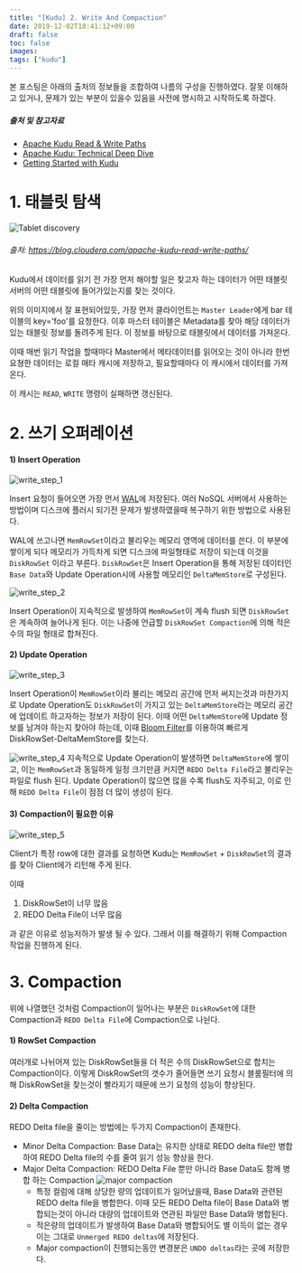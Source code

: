 ```yaml
---
title: "[Kudu] 2. Write And Compaction"
date: 2019-12-02T18:41:12+09:00
draft: false
toc: false
images:
tags: ["kudu"]
---
```


본 포스팅은 아래의 출처의 정보들을 조합하여 나름의 구성을 진행하였다. 잘못 이해하고 있거나, 문제가 있는 부분이 있을수 있음을 사전에 명시하고 시작하도록 하겠다.
##### 출처 및 참고자료

* [Apache Kudu Read & Write Paths](https://blog.cloudera.com/apache-kudu-read-write-paths/)
* [Apache Kudu: Technical Deep Dive](https://www.slideshare.net/cloudera/apache-kudu-technical-deep-dive)
* [Getting Started with Kudu](https://www.amazon.com/Getting-Started-Kudu-Perform-Analytics-ebook/dp/B07FCSV45H/ref=sr_1_1?keywords=Getting+Started+with+Kudu&qid=1575280015&sr=8-1)

# 1. 태블릿 탐색
![Tablet discovery](tablet_discovery.png)
###### 출처: https://blog.cloudera.com/apache-kudu-read-write-paths/

Kudu에서 데이터를 읽기 전 가장 먼저 해야할 일은 찾고자 하는 데이터가 어떤 태블릿 서버의 어떤 태블릿에 들어가있는지를 찾는 것이다.

위의 이미지에서 잘 표현되어있듯, 가장 먼저 클라이언트는 `Master Leader`에게 bar 테이블의 key='foo'를 요청한다.
이후 마스터 테이블은 Metadata를 찾아 해당 데이터가 있는 태블릿 정보를 돌려주게 된다. 이 정보를 바탕으로 태블릿에서 데이터를 가져온다.

이때 매번 읽기 작업을 할때마다 Master에서 메타데이터를 읽어오는 것이 아니라 한번 요쳥한 데이터는 로컬 매타 캐시에 저장하고, 필요할때마다 이 캐시에서 데이터를 가져온다.

이 캐시는 `READ`, `WRITE` 명령이 실패하면 갱신된다.


# 2. 쓰기 오퍼레이션

#### 1) Insert Operation

![write_step_1](write_path_1.png)

Insert 요청이 들어오면 가장 먼서 [WAL](https://ko.wikipedia.org/wiki/%EB%A1%9C%EA%B7%B8_%EC%84%A0%ED%96%89_%EA%B8%B0%EC%9E%85)에 저장된다. 여러 NoSQL 서버에서 사용하는 방법이며 디스크에 플러시 되기전 문제가 발생하였을때 복구하기 위한 방법으로 사용된다.

WAL에 쓰고나면 `MemRowSet`이라고 불리우는 메모리 영역에 데이터를 쓴다. 이 부분에 쌓이게 되다 메모리가 가득차게 되면 디스크에 파일형태로 저장이 되는데 이것을 `DiskRowSet` 이라고 부른다. `DiskRowSet`은 Insert Operation을 통해 저장된 데이터인 `Base Data`와 Update Operation시에 사용할 메모리인 `DeltaMemStore`로 구성된다.

![write_step_2](write_path_2.png)

Insert Operation이 지속적으로 발생하여 `MemRowSet`이 계속 flush 되면 `DiskRowSet`은 계속하여 늘어나게 된다. 이는 나중에 언급할 `DiskRowSet Compaction`에 의해 적은수의 파일 형태로 합쳐진다.

#### 2) Update Operation

![write_step_3](write_path_3.png)

Insert Operation이 `MemRowSet`이라 불리는 메모리 공간에 먼저 써지는것과 마찬가지로 Update Operation도 `DiskRowSet`이 가지고 있는 `DeltaMemStore`라는 메모리 공간에 업데이트 하고자하는 정보가 저장이 된다.
이때 어떤 `DeltaMemStore`에 Update 정보를 남겨야 하는지 찾아야 하는데, 이때 [Bloom Filter](https://ko.wikipedia.org/wiki/%EB%B8%94%EB%A3%B8_%ED%95%84%ED%84%B0)를 이용하여 빠르게 DiskRowSet-DeltaMemStore를 찾는다.

![write_step_4](write_path_4.png)
지속적으로 Update Operation이 발생하면 `DeltaMemStore`에 쌓이고, 이는 `MemRowSet`과 동일하게 일정 크기만큼 커지면 `REDO Delta File`라고 불리우는 파일로 flush 된다. Update Operation이 많으면 많을 수록 flush도 자주되고, 이로 인해 `REDO Delta File`이 점점 더 많이 생성이 된다.

#### 3) Compaction이 필요한 이유

![write_step_5](write_path_5_1.png)

Client가 특정 row에 대한 결과를 요청하면 Kudu는 `MemRowSet` + `DiskRowSet`의 결과를 찾아 Client에가 리턴해 주게 된다.

이때

1. DiskRowSet이 너무 많음
2. REDO Delta File이 너무 많음

과 같은 이유로 성능저하가 발생 될 수 있다. 그래서 이를 해결하기 위해 Compaction 작업을 진행하게 된다.


# 3. Compaction

위에 나열했던 것처럼 Compaction이 일어나는 부분은 `DiskRowSet`에 대한 Compaction과 `REDO Delta File`에 Compaction으로 나뉜다.

#### 1) RowSet Compaction

여러개로 나뉘어져 있는 DiskRowSet들을 더 적은 수의 DiskRowSet으로 합치는 Compaction이다. 이렇게 DiskRowSet의 갯수가 줄어들면 쓰기 요청시 블룸필터에 의해 DiskRowSet을 찾는것이 빨라지기 때문에 쓰기 요청의 성능이 향상된다.

#### 2) Delta Compaction
REDO Delta file을 줄이는 방법에는 두가지 Compaction이 존재한다.

* Minor Delta Compaction: Base Data는 유지한 상태로 REDO delta file만 병합하여 REDO Delta file의 수를 줄여 읽기 성능 향상을 한다.
* Major Delta Compaction: REDO Delta File 뿐만 아니라 Base Data도 함께 병합 하는 Compaction
  ![major compaction](major_compaction.png)
  * 특정 컬럼에 대해 상당한 량의 업데이트가 일어났을때, Base Data와 관련된 REDO delta file을 병합한다. 이때 모든 REDO Delta file이 Base Data와 병합되는것이 아니라 대량의 업데이트와 연관된 파일만 Base Data와 병합된다.
  * 적은량의 업데이트가 발생하여 Base Data와 병합되어도 별 이득이 없는 경우 이는 그대로 `Unmerged REDO deltas`에 저장된다.
  * Major compaction이 진행되는동안 변경분은 `UNDO deltas`라는 곳에 저장한다.

